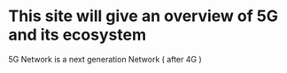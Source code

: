 # This site will give an overview of 5G and its ecosystem

5G Network is a next generation Network ( after 4G )
